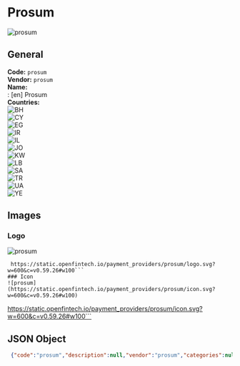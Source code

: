 # Prosum 
![prosum](https://static.openfintech.io/payment_providers/prosum/logo.svg?w=600&c=v0.59.26#w100)  
## General 
**Code:** `prosum`  
**Vendor:** `prosum`  
**Name:**  
:	[en] Prosum  
**Countries:**  
![BH](https://cdnjs.cloudflare.com/ajax/libs/flag-icon-css/3.3.0/flags/4x3/BH.svg#w24)  
![CY](https://cdnjs.cloudflare.com/ajax/libs/flag-icon-css/3.3.0/flags/4x3/CY.svg#w24)  
![EG](https://cdnjs.cloudflare.com/ajax/libs/flag-icon-css/3.3.0/flags/4x3/EG.svg#w24)  
![IR](https://cdnjs.cloudflare.com/ajax/libs/flag-icon-css/3.3.0/flags/4x3/IR.svg#w24)  
![IL](https://cdnjs.cloudflare.com/ajax/libs/flag-icon-css/3.3.0/flags/4x3/IL.svg#w24)  
![JO](https://cdnjs.cloudflare.com/ajax/libs/flag-icon-css/3.3.0/flags/4x3/JO.svg#w24)  
![KW](https://cdnjs.cloudflare.com/ajax/libs/flag-icon-css/3.3.0/flags/4x3/KW.svg#w24)  
![LB](https://cdnjs.cloudflare.com/ajax/libs/flag-icon-css/3.3.0/flags/4x3/LB.svg#w24)  
![SA](https://cdnjs.cloudflare.com/ajax/libs/flag-icon-css/3.3.0/flags/4x3/SA.svg#w24)  
![TR](https://cdnjs.cloudflare.com/ajax/libs/flag-icon-css/3.3.0/flags/4x3/TR.svg#w24)  
![UA](https://cdnjs.cloudflare.com/ajax/libs/flag-icon-css/3.3.0/flags/4x3/UA.svg#w24)  
![YE](https://cdnjs.cloudflare.com/ajax/libs/flag-icon-css/3.3.0/flags/4x3/YE.svg#w24)  
 
## Images 
### Logo 
![prosum](https://static.openfintech.io/payment_providers/prosum/logo.svg?w=600&c=v0.59.26#w100)  
```
 https://static.openfintech.io/payment_providers/prosum/logo.svg?w=600&c=v0.59.26#w100```  
### Icon 
![prosum](https://static.openfintech.io/payment_providers/prosum/icon.svg?w=600&c=v0.59.26#w100)  
```
 https://static.openfintech.io/payment_providers/prosum/icon.svg?w=600&c=v0.59.26#w100```  
## JSON Object 
```json
 {"code":"prosum","description":null,"vendor":"prosum","categories":null,"countries":["BH","CY","EG","IR","IL","JO","KW","LB","SA","TR","UA","YE"],"payment_method":null,"payout_method":null,"metadata":{"about_payments_code":"prosum"},"name":{"en":"Prosum"}}```  
